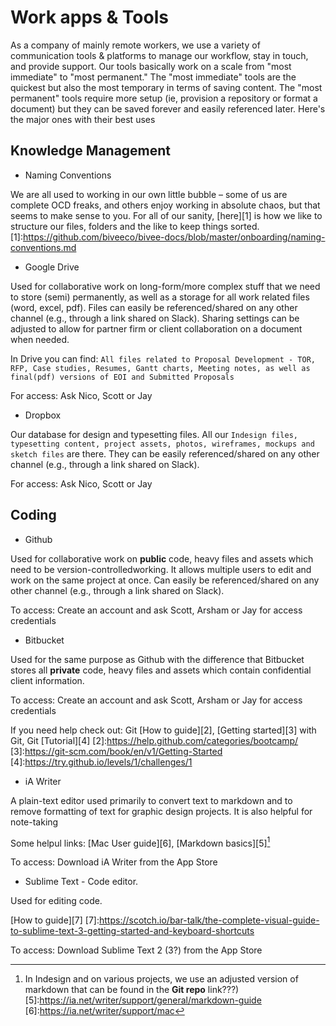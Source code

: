 # Work apps & Tools

As a company of mainly remote workers, we use a variety of communication tools & platforms to manage our workflow, stay in touch, and provide support. Our tools basically work on a scale from "most immediate" to "most permanent." The "most immediate" tools are the quickest but also the most temporary in terms of saving content. The "most permanent" tools require more setup (ie, provision a repository or format a document) but they can be saved forever and easily referenced later. Here's the major ones with their best uses

## Knowledge Management

* Naming Conventions

We are all used to working in our own little bubble – some of us are complete OCD freaks, and others enjoy working in absolute chaos, but that seems to make sense to you. For all of our sanity, [here][1] is how we like to structure our files, folders and the like to keep things sorted.
[1]:https://github.com/biveeco/bivee-docs/blob/master/onboarding/naming-conventions.md
* Google Drive

Used for collaborative work on long-form/more complex stuff that we need to store (semi) permanently, as well as a storage for all work related files (word, excel, pdf). Files can easily be referenced/shared on any other channel (e.g., through a link shared on Slack). Sharing settings can be adjusted to allow for partner firm or client collaboration on a document when needed. 

In Drive you can find: `All files related to Proposal Development - TOR, RFP, Case studies, Resumes, Gantt charts, Meeting notes, as well as final(pdf) versions of EOI and Submitted Proposals`

For access: Ask Nico, Scott or Jay

* Dropbox

Our database for design and typesetting files. All our `Indesign files, typesetting content, project assets, photos, wireframes, mockups and sketch files` are there. They can be easily referenced/shared on any other channel (e.g., through a link shared on Slack). 

For access: Ask Nico, Scott or Jay

## Coding

* Github

Used for collaborative work on **public** code, heavy files and assets which need to be version-controlledworking. It allows multiple users to edit and work on the same project at once. Can easily be referenced/shared on any other channel (e.g., through a link shared on Slack). 

To access: Create an account and ask Scott, Arsham or Jay for access credentials 

* Bitbucket 

Used for the same purpose as Github with the difference that Bitbucket stores all **private** code, heavy files and assets which contain confidential client information. 

To access: Create an account and ask Scott, Arsham or Jay for access credentials 

If you need help check out:  Git [How to guide][2], [Getting started][3] with Git, Git [Tutorial][4]
[2]:https://help.github.com/categories/bootcamp/
[3]:https://git-scm.com/book/en/v1/Getting-Started
[4]:https://try.github.io/levels/1/challenges/1

* iA Writer

A plain-text editor used primarily to convert text to markdown and to remove formatting of text for graphic design projects. It is also helpful for note-taking

Some helpul links: [Mac User guide][6], [Markdown basics][5][^1]
[^1]: In Indesign and on various projects, we use an adjusted version of markdown that can be found in the **Git repo** link???)
[5]:https://ia.net/writer/support/general/markdown-guide
[6]:https://ia.net/writer/support/mac

To access: Download iA Writer from the App Store

* Sublime Text - Code editor.

Used for editing code. 

[How to guide][7]
[7]:https://scotch.io/bar-talk/the-complete-visual-guide-to-sublime-text-3-getting-started-and-keyboard-shortcuts

To access: Download Sublime Text 2 (3?) from the App Store

